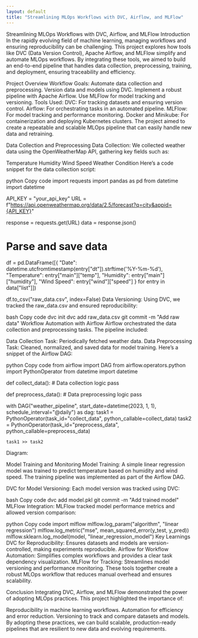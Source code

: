 ```yaml
---
layout: default
title: "Streamlining MLOps Workflows with DVC, Airflow, and MLFlow"
---
```



Streamlining MLOps Workflows with DVC, Airflow, and MLFlow
Introduction
In the rapidly evolving field of machine learning, managing workflows and ensuring reproducibility can be challenging. This project explores how tools like DVC (Data Version Control), Apache Airflow, and MLFlow simplify and automate MLOps workflows. By integrating these tools, we aimed to build an end-to-end pipeline that handles data collection, preprocessing, training, and deployment, ensuring traceability and efficiency.

Project Overview
Workflow Goals:
Automate data collection and preprocessing.
Version data and models using DVC.
Implement a robust pipeline with Apache Airflow.
Use MLFlow for model tracking and versioning.
Tools Used:
DVC: For tracking datasets and ensuring version control.
Airflow: For orchestrating tasks in an automated pipeline.
MLFlow: For model tracking and performance monitoring.
Docker and Minikube: For containerization and deploying Kubernetes clusters.
The project aimed to create a repeatable and scalable MLOps pipeline that can easily handle new data and retraining.

Data Collection and Preprocessing
Data Collection:
We collected weather data using the OpenWeatherMap API, gathering key fields such as:

Temperature
Humidity
Wind Speed
Weather Condition
Here’s a code snippet for the data collection script:

python
Copy code
import requests
import pandas as pd
from datetime import datetime

API_KEY = "your_api_key"
URL = f"https://api.openweathermap.org/data/2.5/forecast?q=city&appid={API_KEY}"

response = requests.get(URL)
data = response.json()

# Parse and save data
df = pd.DataFrame([{
    "Date": datetime.utcfromtimestamp(entry["dt"]).strftime('%Y-%m-%d'),
    "Temperature": entry["main"]["temp"],
    "Humidity": entry["main"]["humidity"],
    "Wind Speed": entry["wind"]["speed"]
} for entry in data["list"]])

df.to_csv("raw_data.csv", index=False)
Data Versioning:
Using DVC, we tracked the raw_data.csv and ensured reproducibility:

bash
Copy code
dvc init
dvc add raw_data.csv
git commit -m "Add raw data"
Workflow Automation with Airflow
Airflow orchestrated the data collection and preprocessing tasks. The pipeline included:

Data Collection Task: Periodically fetched weather data.
Data Preprocessing Task: Cleaned, normalized, and saved data for model training.
Here’s a snippet of the Airflow DAG:

python
Copy code
from airflow import DAG
from airflow.operators.python import PythonOperator
from datetime import datetime

def collect_data():
    # Data collection logic
    pass

def preprocess_data():
    # Data preprocessing logic
    pass

with DAG("weather_pipeline", start_date=datetime(2023, 1, 1), schedule_interval="@daily") as dag:
    task1 = PythonOperator(task_id="collect_data", python_callable=collect_data)
    task2 = PythonOperator(task_id="preprocess_data", python_callable=preprocess_data)

    task1 >> task2
Diagram:

Model Training and Monitoring
Model Training:
A simple linear regression model was trained to predict temperature based on humidity and wind speed. The training pipeline was implemented as part of the Airflow DAG.

DVC for Model Versioning:
Each model version was tracked using DVC:

bash
Copy code
dvc add model.pkl
git commit -m "Add trained model"
MLFlow Integration:
MLFlow tracked model performance metrics and allowed version comparison:

python
Copy code
import mlflow
mlflow.log_param("algorithm", "linear regression")
mlflow.log_metric("mse", mean_squared_error(y_test, y_pred))
mlflow.sklearn.log_model(model, "linear_regression_model")
Key Learnings
DVC for Reproducibility: Ensures datasets and models are version-controlled, making experiments reproducible.
Airflow for Workflow Automation: Simplifies complex workflows and provides a clear task dependency visualization.
MLFlow for Tracking: Streamlines model versioning and performance monitoring.
These tools together create a robust MLOps workflow that reduces manual overhead and ensures scalability.

Conclusion
Integrating DVC, Airflow, and MLFlow demonstrated the power of adopting MLOps practices. This project highlighted the importance of:

Reproducibility in machine learning workflows.
Automation for efficiency and error reduction.
Versioning to track and compare datasets and models.
By adopting these practices, we can build scalable, production-ready pipelines that are resilient to new data and evolving requirements.

